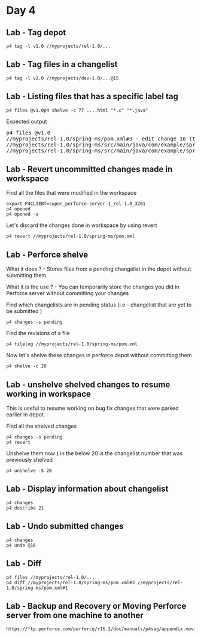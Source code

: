 # Day 4

## Lab - Tag depot 
```
p4 tag -l v1.0 //myprojects/rel-1.0/...
```

## Lab - Tag files in a changelist
```
p4 tag -l v2.0 //myprojects/dev-1.0/...@15
```

## Lab - Listing files that has a specific label tag
```
p4 files @v1.0p4 shelve -c 77 ....html "*.c" "*.java"
```

Expected output
<pre>
p4 files @v1.0
//myprojects/rel-1.0/spring-ms/pom.xml#3 - edit change 16 (text)
//myprojects/rel-1.0/spring-ms/src/main/java/com/example/springboot/Application.java#1 - branch change 14 (text)
//myprojects/rel-1.0/spring-ms/src/main/java/com/example/springboot/HelloController.java#1 - branch change 14 (text)  
</pre>


## Lab - Revert uncommitted changes made in workspace
Find all the files that were modified in the workspace 
```
export P4CLIENT=super_perforce-server-1_rel-1.0_3201
p4 opened
p4 opened -a
```

Let's discard the changes done in workspace by using revert
```
p4 revert //myprojects/rel-1.0/spring-ms/pom.xml
```

## Lab - Perforce shelve
What it does ? - Stores files from a pending changelist in the depot without submitting them

What it is the use ? - You can temporarily store the changes you did in Perforce server without committing your changes

Find which changelists are in pending status (i.e - changelist that are yet to be submitted )
```
p4 changes -s pending
```

Find the revisions of a file
```
p4 filelog //myprojects/rel-1.0/spring-ms/pom.xml
```

Now let's shelve these changes in perforce depot without committing them
```
p4 shelve -c 20
```

## Lab - unshelve shelved changes to resume working in workspace

This is useful to resume working on bug fix changes that were parked earlier in depot.

Find all the shelved changes
```
p4 changes -s pending
p4 revert
```

Unshelve them now ( in the below 20 is the changelist number that was previously shelved
```
p4 unshelve -S 20
```

## Lab - Display information about changelist
```
p4 changes
p4 describe 21
```

## Lab - Undo submitted changes
```
p4 changes
p4 undo @16
```

## Lab - Diff
```
p4 files //myprojects/rel-1.0/...
p4 diff //myprojects/rel-1.0/spring-ms/pom.xml#3 //myprojects/rel-1.0/spring-ms/pom.xml#1
```

## Lab - Backup and Recovery or Moving Perforce server from one machine to another
```
https://ftp.perforce.com/perforce/r16.2/doc/manuals/p4sag/appendix.moving.html
```

